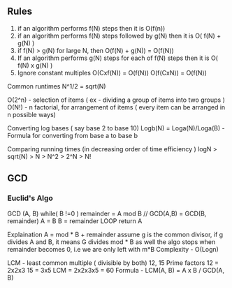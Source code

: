 ## Rules
1. if an algorithm performs f(N) steps then it is O(f(n))
2. if an algorithm performs f(N) steps followed by g(N)
then it is O( f(N) + g(N) )
3. if f(N) > g(N) for large N, then O(f(N) + g(N)) = O(f(N))
4. If an algorithm performs g(N) steps for each of f(N) steps
then it is O( f(N) x g(N) ) 
5. Ignore constant multiples
O(Cxf(N)) = O(f(N))
O(f(CxN)) = O(f(N))

Common runtimes
N^1/2 = sqrt(N)

O(2^n) - selection of items ( ex - dividing a group of items into two groups )
O(N!) - n factorial, for arrangement of items ( every item can be arranged in n possible ways)

Converting log bases ( say base 2 to base 10)
Logb(N) = Loga(N)/Loga(B) - Formula for converting from base a to base b

Comparing running times
(in decreasing order of time efficiency )
logN > sqrt(N) > N > N^2 > 2^N > N!

## GCD
### Euclid's Algo
GCD (A, B)
while( B !=0 )
	remainder = A mod B 
	// GCD(A,B) = GCD(B, remainder)
	A = B 
	B = remainder
LOOP
return A

Explaination
A = mod * B + remainder
assume g is the common divisor, if g divides A and B, it means G divides mod * B as well
the algo stops when remainder becomes 0, i.e we are only left with m*B
Complexity - O(Logn)

LCM - least common multiple ( divisible by both)
12, 15
Prime factors
12 = 2x2x3
15 = 3x5
LCM = 2x2x3x5 = 60
Formula - LCM(A, B) = A x B / GCD(A, B)



